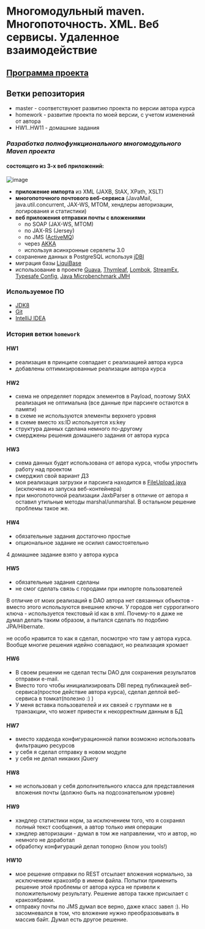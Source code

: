 # Многомодульный maven. Многопоточность. XML. Веб сервисы. Удаленное взаимодействие

## [Программа проекта](Description.md#Программа-проекта-1)

## Ветки репозитория
- master - соответствуюет развитию проекта по версии автора курса
- homework - развитие проекта по моей версии, с учетом изменений от автора
- HW1..HW11 - домашние задания

### _Разработка полнофункционального многомодульного Maven проекта_
#### состоящего из 3-х веб приложений:

![image](https://cloud.githubusercontent.com/assets/13649199/23876457/ab01ff0a-084e-11e7-964f-49c90579fac9.png)

- **приложение импорта** из XML (JAXB, StAX, XPath, XSLT)
- **многопоточного почтового веб-сервиса** (JavaMail, java.util.concurrent, JAX-WS, MTOM, хендлеры авторизации, логирования и статистики) 
- **веб приложения отправки почты с вложениями**
  - по SOAP (JAX-WS, MTOM)
  - по JAX-RS (Jersey)
  - по JMS ([ActiveMQ](http://activemq.apache.org/))
  - через [AKKA](http://akka.io/)
  - используя асинхронные сервлеты 3.0
- сохранение данных в PostgreSQL используя [jDBI](http://jdbi.org/)
- миграция базы [LiquiBase](http://www.liquibase.org/)
- использование в проекте [Guava](https://github.com/google/guava/wiki), [Thymleaf](http://www.thymeleaf.org/), [Lombok](https://projectlombok.org/), [StreamEx](https://github.com/amaembo/streamex), 
[Typesafe Config](https://github.com/typesafehub/config), [Java Microbenchmark JMH](http://openjdk.java.net/projects/code-tools/jmh)

### Используемое ПО
-  <a href="http://www.oracle.com/technetwork/java/javase/downloads/jdk8-downloads-2133151.html">JDK8</a>
-  <a href="http://git-scm.com/downloads">Git</a>
-  <a href="http://www.jetbrains.com/idea/download/index.html">IntelliJ IDEA</a>

### История ветки `homework`

#### HW1
- реализация в принципе совпадает с реализацией автора курса
- добавлены оптимизированные реализации автора курса

#### HW2
- схема не определяет порядок элементов в Payload, поэтому StAX реализация не оптимальна
(все данные при парсинге остаются в памяти)
- в схеме не используются элементы верхнего уровня
- в схеме вместо xs:ID используется xs:key
- структура данных сделана немного по-другому
- смерджены решения домашнего задания от автора курса

#### HW3
- схема данных будет использована от автора курса, чтобы упростить работу над проектом
- смерджил свой вариант ДЗ
- моя реализация загрузки и парсинга находится в [FileUpload.java](web/upload/src/main/java/ru/javaops/masterjava/web/FileUpload.java)
(исключена из запуска веб-контейнера)
- при многопоточной реализации JaxbParser в отличие от автора я оставил утильные методы marshal/unmarshal.
В остальном решение проблемы такое же. 

#### HW4
- обязательные задания достаточно простые
- опциональное задание не осилил самостоятельно

4 домашнее задание взято у автора курса

#### HW5
- обязательные задания сделаны
- не смог сделать связь с городами при импорте пользователей

В отличие от моих реализаций в DAO автора нет связанных объектов - вместо этого используются внешние ключи.
У городов нет суррогатного ключа - используется текстовый id как в xml. Почему-то я даже не думал делать 
таким образом, а пытался сделать по подобию JPA/Hibernate.

не особо нравится то как я сделал, посмотрю что там у автора курса. Вообще многие решения идейно совпадают,
но реализация хромает

#### HW6
- В своем решении не сделал тесты DAO для сохранения результатов отправки e-mail.
- Вместо того чтобы инициализировать DBI перед публикацией веб-сервиса(простое
действие автора курса), сделал деплой веб-сервиса в томкат(полезно :) )
- У меня вставка пользователей и их связей с группами не в транзакции, что
может привести к некорректным данным в БД

#### HW7
- вместо хардкода конфигурационной папки возможно использовать фильтрацию ресурсов
- у себя я сделал отправку в новом модуле
- у себя не делал никаких jQuery

#### HW8
- не использовал у себя дополнительного класса для представления вложения почты
(должно быть на подсознательном уровне)

#### HW9
- хэндлер статистики норм, за исключением того, что я сохранял полный текст сообщения,
а автор только имя операции
- хэндлер авторизации - думал в том же направлении, что и автор, но немного не доработал
- обработку конфигураций делал топорно (know you tools!)

#### HW10
- мое решение отправки по REST отсылает вложения нормально, за исключением
кракозябр в имени файла. Попытки применить решение этой проблемы от автора курса
не привели к положительному результату. Решение автора также присылает с кракозябрами.
- отправку почты по JMS думал все верно, даже класс завел :). Но засомневался в том, что
вложение нужно преобразовывать в массив байт. Думал есть другое решение.
